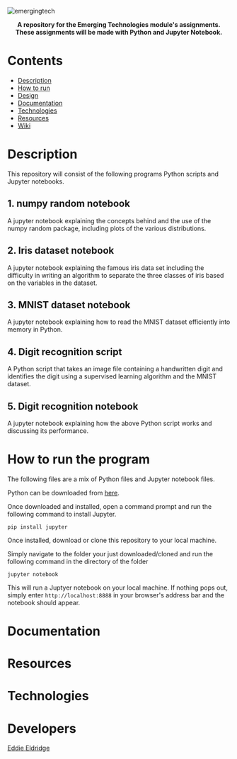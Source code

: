 
![emergingtech](https://user-images.githubusercontent.com/22448079/47147656-9f228f80-d2c6-11e8-846a-aa6a9a88ffef.png)

<p align="center">
  <b>A repository for the Emerging Technologies module's assignments. These assignments will be made with Python and Jupyter Notebook.</b><br>
</p>

# Contents
* [Description](#description)
* [How to run](#how-to-run-the-program)
* [Design](https://github.com/Store-Compare-Project/StoreCompare/wiki/Design-Document)
* [Documentation](#documentation)
* [Technologies](#technologies-and-software)
* [Resources](#resources)
* [Wiki](https://github.com/EddieEldridge/GoLangAutomaton/wiki)

# Description
This repository will consist of the following programs Python scripts and Jupyter notebooks.

## 1. numpy random notebook
A jupyter notebook explaining the concepts
behind and the use of the numpy random package, including plots
of the various distributions.

## 2. Iris dataset notebook
 A jupyter notebook explaining the famous iris data set including the difficulty in writing an algorithm to separate the three classes of iris based on the variables in the dataset.


## 3. MNIST dataset notebook
 A jupyter notebook explaining how to read the MNIST dataset efficiently into memory in Python.

## 4. Digit recognition script
A Python script that takes an image file containing a handwritten digit and identifies the digit using a supervised learning algorithm and the MNIST dataset.

## 5. Digit recognition notebook
A jupyter notebook explaining how the above Python script works and discussing its performance.

# How to run the program
The following files are a mix of Python files and Jupyter notebook files.

Python can be downloaded from [here](https://www.python.org/).

Once downloaded and installed, open a command prompt and run the following command to install Jupyter.

`pip install jupyter`

Once installed, download or clone this repository to your local machine. 

Simply navigate to the folder your just downloaded/cloned and run the following command in the directory of the folder

`jupyter notebook`

This will run a Juptyer notebook on your local machine. If nothing pops out, simply 
enter `http://localhost:8888` in your browser's address bar and the notebook should appear.

# Documentation


# Resources

# Technologies


# Developers
[Eddie Eldridge](https://github.com/EddieEldridge)	

